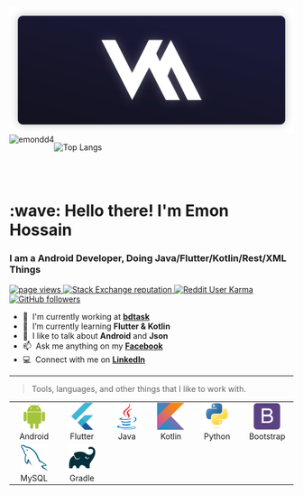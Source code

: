 <div align="center">
  <a href="https://github.com/emondd4">
    <img src="https://github.com/emondd4/Readme_Things/blob/main/rain-logo.svg?sanitize=true">
  </a>
</div>

<div align="left">
  <a href="https://github.com/emondd4">
    <img src="https://github-readme-stats.vercel.app/api?username=emondd4&count_private=true&show_icons=true" alt="emondd4" align="left" />
  </a>
</div>

![Top Langs](https://github-readme-stats.vercel.app/api/top-langs/?username=emondd4&hide=TeX&layout=compact)

<br>
<br>

<h1 align="left" id="macropower-title">:wave: Hello there! I'm Emon Hossain</h1>
<h3 align="left">I am a Android Developer,  Doing  Java/Flutter/Kotlin/Rest/XML  Things</h3>

<p align="left">
  <a href="https://github.com/emondd4">
    <img src="https://komarev.com/ghpvc/?username=macropower" alt="page views" />
  </a>
  <a href="https://stackoverflow.com/users/13304913/emon-hossain-munna">
    <img alt="Stack Exchange reputation" src="https://img.shields.io/stackexchange/stackoverflow/r/13304913?color=orange&label=reputation&logo=stackoverflow">
  </a>
  <a href="https://reddit.com/u/emondd4">
    <img alt="Reddit User Karma" src="https://img.shields.io/reddit/user-karma/combined/emondd4?label=karma&logo=reddit">
  </a>
  <a href="https://github.com/emondd4?tab=followers">
    <img alt="GitHub followers" src="https://img.shields.io/github/followers/emondd4?color=green&logo=github">
  </a>
</p>


- :office: &nbsp;I'm currently working at <a href="https://www.bdtask.com/">**bdtask**</a>
- :seedling: &nbsp;I’m currently learning **Flutter & Kotlin**
- :speech_balloon: &nbsp;I like to talk about **Android** and **Json**
- :mailbox: &nbsp;Ask me anything on my <a href="https://www.facebook.com/emondd4">**Facebook**</a>
- :computer: &nbsp;Connect with me on <a href="https://www.linkedin.com/in/emondd4/">**LinkedIn**</a>

<hr>

>Tools, languages, and other things that I like to work with.

<table>
  <tr>
    <td align="center" width="96">
      <a href="#macropower-tech">
        <img src="https://github.com/emondd4/Readme_Things/blob/main/icons/android-original.svg" width="48" height="48" alt="Android" />
      </a>
      <br>Android
    </td>
    <td align="center" width="96">
      <a href="#macropower-tech">
        <img src="https://github.com/emondd4/Readme_Things/blob/main/icons/flutter-original.svg" width="48" height="48" alt="Flutter" />
      </a>
      <br>Flutter
    </td>
    <td align="center" width="96">
      <a href="#macropower-tech">
        <img src="https://github.com/emondd4/Readme_Things/blob/main/icons/java-original.svg" width="48" height="48" alt="Java" />
      </a>
      <br>Java
    </td>
    <td align="center" width="96">
      <a href="#macropower-tech">
        <img src="https://github.com/emondd4/Readme_Things/blob/main/icons/kotlin-original.svg" width="48" height="48" alt="Kotlin" />
      </a>
      <br>Kotlin
    </td>
    <td align="center" width="96">
      <a href="#macropower-tech">
        <img src="https://github.com/emondd4/Readme_Things/blob/main/icons/python-original.svg" width="48" height="48" alt="Python" />
      </a>
      <br>Python
    </td>
    <td align="center" width="96">
      <a href="#macropower-tech">
        <img src="https://github.com/emondd4/Readme_Things/blob/main/icons/bootstrap-plain.svg" width="48" height="48" alt="Bootstrap" />
      </a>
      <br>Bootstrap
    </td>
  </tr>
  
  <tr>
    <td align="center"  width="96">
      <a href="#macropower-tech">
        <img src="https://github.com/emondd4/Readme_Things/blob/main/icons/mysql-original.svg" width="48" height="48" alt="MySQL" />
      </a>
      <br>MySQL
    </td>
    <td align="center"  width="96">
      <a href="#macropower-tech">
        <img src="https://github.com/emondd4/Readme_Things/blob/main/icons/gradle-plain.svg" width="48" height="48" alt="Gradle" />
      </a>
      <br>Gradle
    </td>
  </tr>
</table>
